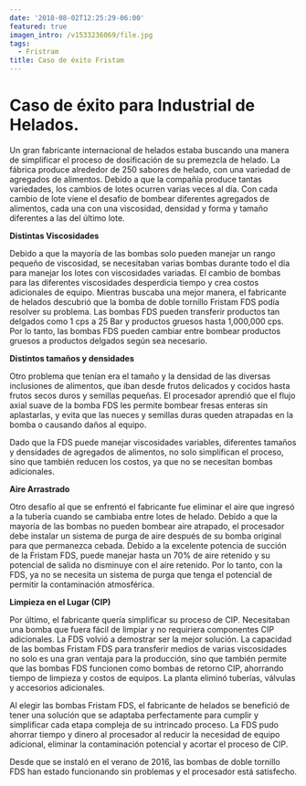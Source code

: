 ```yaml
---
date: '2018-08-02T12:25:29-06:00'
featured: true
imagen_intro: /v1533236069/file.jpg
tags:
  - Fristram
title: Caso de éxito Fristam
---
```

# **Caso de éxito para Industrial de Helados.** 

Un gran fabricante internacional de helados estaba buscando una manera de simplificar el proceso de dosificación de su premezcla de helado. La fábrica produce alrededor de 250 sabores de helado, con una variedad de agregados de alimentos. Debido a que la compañía produce tantas variedades, los cambios de lotes ocurren varias veces al día. Con cada cambio de lote viene el desafío de bombear diferentes agregados de alimentos, cada una con una viscosidad, densidad y forma y tamaño diferentes a las del último lote.

**Distintas Viscosidades**

Debido a que la mayoría de las bombas solo pueden manejar un rango pequeño de viscosidad, se necesitaban varias bombas durante todo el día para manejar los lotes con viscosidades variadas. El cambio de bombas para las diferentes viscosidades desperdicia tiempo y crea costos adicionales de equipo. Mientras buscaba una mejor manera, el fabricante de helados descubrió que la bomba de doble tornillo Fristam FDS podía resolver su problema. Las bombas FDS pueden transferir productos tan delgados como 1 cps a 25 Bar y productos gruesos hasta 1,000,000 cps. Por lo tanto, las bombas FDS pueden cambiar entre bombear productos gruesos a productos delgados según sea necesario.

**Distintos tamaños y densidades**

Otro problema que tenían era el tamaño y la densidad de las diversas inclusiones de alimentos, que iban desde frutos delicados y cocidos hasta frutos secos duros y semillas pequeñas. El procesador aprendió que el flujo axial suave de la bomba FDS les permite bombear fresas enteras sin aplastarlas, y evita que las nueces y semillas duras queden atrapadas en la bomba o causando daños al equipo.

Dado que la FDS puede manejar viscosidades variables, diferentes tamaños y densidades de agregados de alimentos, no solo simplifican el proceso, sino que también reducen los costos, ya que no se necesitan bombas adicionales.

**Aire Arrastrado**

Otro desafío al que se enfrentó el fabricante fue eliminar el aire que ingresó a la tubería cuando se cambiaba entre lotes de helado. Debido a que la mayoría de las bombas no pueden bombear aire atrapado, el procesador debe instalar un sistema de purga de aire después de su bomba original para que permanezca cebada. Debido a la excelente potencia de succión de la Fristam FDS, puede manejar hasta un 70% de aire retenido y su potencial de salida no disminuye con el aire retenido. Por lo tanto, con la FDS, ya no se necesita un sistema de purga que tenga el potencial de permitir la contaminación atmosférica.

**Limpieza en el Lugar (CIP)**

Por último, el fabricante quería simplificar su proceso de CIP. Necesitaban una bomba que fuera fácil de limpiar y no requiriera componentes CIP adicionales. La FDS volvió a demostrar ser la mejor solución. La capacidad de las bombas Fristam FDS para transferir medios de varias viscosidades no solo es una gran ventaja para la producción, sino que también permite que las bombas FDS funcionen como bombas de retorno CIP, ahorrando tiempo de limpieza y costos de equipos. La planta eliminó tuberías, válvulas y accesorios adicionales.

Al elegir las bombas Fristam FDS, el fabricante de helados se benefició de tener una solución que se adaptaba perfectamente para cumplir y simplificar cada etapa compleja de su intrincado proceso. La FDS pudo ahorrar tiempo y dinero al procesador al reducir la necesidad de equipo adicional, eliminar la contaminación potencial y acortar el proceso de CIP.

Desde que se instaló en el verano de 2016, las bombas de doble tornillo FDS han estado funcionando sin problemas y el procesador está satisfecho.